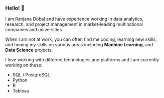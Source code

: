 ### Hello! 👋

I am Ranjana Dobal and have experience working in data analytics, research, and project management in market-leading multinational companies and universities. 

When I am not at work, you can often find me coding, learning new skills, and honing my skills on various areas including **Machine Learning**, and **Data Science** projects.

I love working with different technologies and platforms and I am currently working on these:

* SQL / PostgreSQL 
* Python
* R
* Tableau


